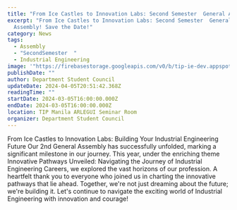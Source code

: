 ```yaml
---
title: "From Ice Castles to Innovation Labs: Second Semester  General Assembly"
excerpt: "From Ice Castles to Innovation Labs: Second Semester  General
  Assembly! Save the Date!"
category: News
tags:
  - Assembly
  - "SecondSemester  "
  - Industrial Engineering
image: '"https://firebasestorage.googleapis.com/v0/b/tip-ie-dev.appspot.com/o/default.png?alt=media&token=b250be6b-25b2-44c0-81df-71a352cd6114"'
publishDate: ""
author: Department Student Council
updateDate: 2024-04-05T20:51:42.368Z
readingTime: ""
startDate: 2024-03-05T16:00:00.000Z
endDate: 2024-03-05T16:00:00.000Z
location: TIP Manila ARLEGUI Seminar Room
organizer: Department Student Council
---
```

<!--StartFragment-->

From Ice Castles to Innovation Labs: Building Your Industrial Engineering Future Our 2nd General Assembly has successfully unfolded, marking a significant milestone in our journey. This year, under the enriching theme Innovative Pathways Unveiled: Navigating the Journey of Industrial Engineering Careers, we explored the vast horizons of our profession. A heartfelt thank you to everyone who joined us in charting the innovative pathways that lie ahead. Together, we're not just dreaming about the future; we're building it. Let's continue to navigate the exciting world of Industrial Engineering with innovation and courage!

<!--EndFragment-->